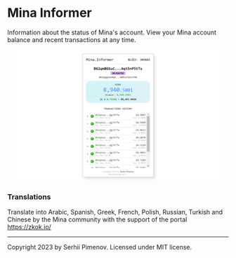 # Mina Informer

Information about the status of Mina's account. View your Mina account balance and recent transactions at any time.

<p align="center">
    <img src="assets/images/mina-informer-main-en.png" style="height: 300px"/>
</p>

### Translations
Translate into Arabic, Spanish, Greek, French, Polish, Russian, Turkish and Chinese by the Mina community with the support of the portal https://zkok.io/

---

Copyright 2023 by Serhii Pimenov. Licensed under MIT license.